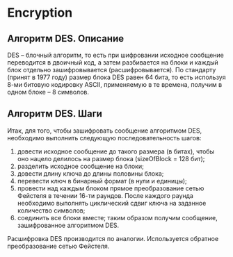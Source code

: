 # Encryption
## Алгоритм DES. Описание
DES – блочный алгоритм, то есть при шифровании исходное сообщение переводится в двоичный код, а затем разбивается на блоки и каждый блок отдельно зашифровывается (расшифровывается). По стандарту (принят в 1977 году) размер блока DES равен 64 бита, то есть используя 8-ми битовую кодировку ASCII, применяемую в те времена, получим в одном блоке – 8 символов.
## Алгоритм DES. Шаги
Итак, для того, чтобы зашифровать сообщение алгоритмом DES, необходимо выполнить следующую последовательность шагов:

1. довести исходное сообщение до такого размера (в битах), чтобы оно нацело делилось на размер блока (sizeOfBlock = 128 бит);
2. разделить исходное сообщение на блоки;
3. довести длину ключа до длины половины блока;
4. перевести ключ в бинарный формат (в нули и единицы);
5. провести над каждым блоком прямое преобразование сетью Фейстеля в течении 16-ти раундов. После каждого раунда необходимо выполнять циклический сдвиг ключа на заданное количество символов;
6. соединить все блоки вместе; таким образом получим сообщение, зашифрованное алгоритмом DES.

Расшифровка DES производится по аналогии. Используется обратное преобразование сетью Фейстеля.
